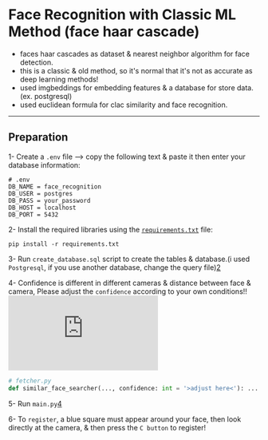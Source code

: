 # Face Recognition with Classic ML Method (face haar cascade)
* faces haar cascades as dataset & nearest neighbor algorithm for face detection.
* this is a classic & old method, so it's normal that it's not as accurate as deep learning methods!
* used imgbeddings for embedding features & a database for store data.(ex. postgresql)
* used euclidean formula for clac similarity and face recognition.
-----
## Preparation
1- Create a `.env` file --> copy the following text & paste it then enter your database information:
```.env
# .env
DB_NAME = face_recognition
DB_USER = postgres
DB_PASS = your_password
DB_HOST = localhost
DB_PORT = 5432
```

2- Install the required libraries using the [`requirements.txt`] file:
```console
pip install -r requirements.txt
```

3- Run `create_database.sql` script to create the tables & database.(i used `Postgresql`, if you use another database, change the query file)[2]

4- Confidence is different in different cameras & distance between face & camera, Please adjust the `confidence` according to your own conditions!!![3]
```python
# fetcher.py
def similar_face_searcher(..., confidence: int = '>adjust here<'): ...
```

5- Run `main.py`[4]

6- To `register`, a blue square must appear around your face, then look directly at the camera, & then press the `C button` to register!

[`requirements.txt`]: https://github.com/pksenpai/face_recognition_with_haar_cascade/blob/main/requirements.txt
[2]: https://github.com/pksenpai/face_recognition_with_haar_cascade/blob/4780338ef35f0ee2907dff4cd6ef815309a0cf71/fetcher.py#L37
[3]: https://github.com/pksenpai/face_recognition_with_haar_cascade/blob/main/create_database.sql
[4]: https://github.com/pksenpai/face_recognition_with_haar_cascade/blob/main/main.py

